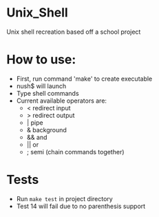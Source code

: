 # Unix_Shell
Unix shell recreation based off a school project

# How to use:
- First, run command 'make' to create executable
- nush$ will launch
- Type shell commands
- Current available operators are:
	- < redirect input
	- \> redirect output
	- | pipe
	- & background
	- && and
	- || or
	- ; semi (chain commands together)

# Tests
- Run `make test` in project directory
- Test 14 will fail due to no parenthesis support
